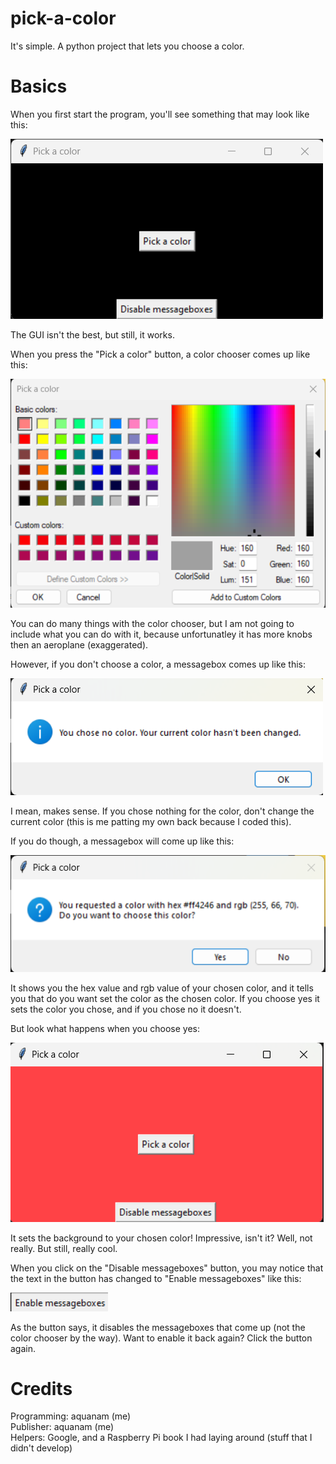 # pick-a-color
It's simple. A python project that lets you choose a color.
# Basics
When you first start the program, you'll see something that may look like this:

<img src="Screenshot 2023-08-11 203642.png" alt="screenshot1" title="screenshot1">

The GUI isn't the best, but still, it works.

When you press the "Pick a color" button, a color chooser comes up like this:

<img src="Screenshot 2023-08-11 203706.png" alt="screenshot2" title="screenshot2">

You can do many things with the color chooser, but I am not going to include what you can do with it, because unfortunatley it has more knobs then an aeroplane (exaggerated).

However, if you don't choose a color, a messagebox comes up like this:

<img src="Screenshot 2023-08-11 203755.png" alt="screenshot3" title="screenshot3">

I mean, makes sense. If you chose nothing for the color, don't change the current color (this is me patting my own back because I coded this).

If you do though, a messagebox will come up like this:

<img src="Screenshot 2023-08-11 203821.png" alt="screenshot4" title="screenshot4">

It shows you the hex value and rgb value of your chosen color, and it tells you that do you want set the color as the chosen color. If you choose yes it sets the color you chose, and if you chose no it doesn't.

But look what happens when you choose yes:

<img src="Screenshot 2023-08-11 203846.png" alt="screenshot5" title="screenshot5">

It sets the background to your chosen color! Impressive, isn't it? Well, not really. But still, really cool.

When you click on the "Disable messageboxes" button, you may notice that the text in the button has changed to "Enable messageboxes" like this:

<img src="Screenshot 2023-08-11 214340.png" alt="screenshot6" title="screenshot6">

As the button says, it disables the messageboxes that come up (not the color chooser by the way). Want to enable it back again? Click the button again.
# Credits
Programming: aquanam (me)
<br>
Publisher: aquanam (me)
<br>
Helpers: Google, and a Raspberry Pi book I had laying around (stuff that I didn't develop)
